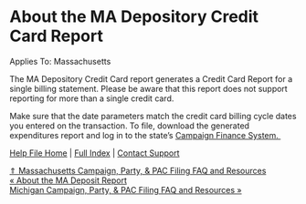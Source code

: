  About the MA Depository Credit Card Report
==========

Applies To: Massachusetts

The MA Depository Credit Card report generates a Credit Card Report for a single billing statement. Please be aware that this report does not support reporting for more than a single credit card.

Make sure that the date parameters match the credit card billing cycle dates you entered on the transaction. To file, download the generated expenditures report and log in to the state’s [Campaign Finance System. ](https://ocpf.us/)

[Help File Home](/help/) | [Full Index](/Help-File-Directory/) | [Contact Support](mailto:support@ISPolitical.com)

[⇑ Massachusetts Campaign, Party, & PAC Filing FAQ and Resources](/Massachusetts-Campaign-Party-PAC-Filing-FAQ-and-Resources)  
[« About the MA Deposit Report](/About-the-MA-Deposit-Report)  
[Michigan Campaign, Party, & PAC Filing FAQ and Resources »](/Michigan-Campaign-Party-PAC-Filing-FAQ-and-Resources)